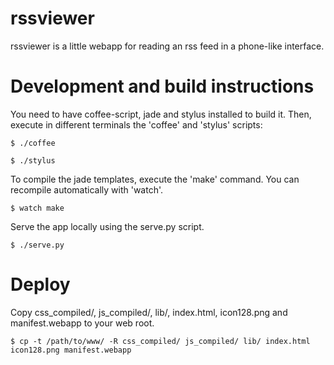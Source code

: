 # rssviewer

rssviewer is a little webapp for reading an rss feed in a phone-like interface.

# Development and build instructions

You need to have coffee-script, jade and stylus installed to build it.
Then, execute in different terminals the 'coffee' and 'stylus' scripts:

    $ ./coffee

    $ ./stylus

To compile the jade templates, execute the 'make' command. You can recompile automatically with 'watch'.

    $ watch make

Serve the app locally using the serve.py script.

    $ ./serve.py

# Deploy

Copy css_compiled/, js_compiled/, lib/, index.html, icon128.png and manifest.webapp to your web root.

    $ cp -t /path/to/www/ -R css_compiled/ js_compiled/ lib/ index.html icon128.png manifest.webapp
